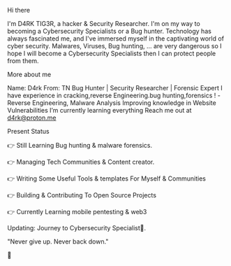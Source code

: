 

Hi there 

I'm D4RK TIG3R, a hacker & Security Researcher. I'm on my way to becoming a Cybersecurity Specialists or a Bug hunter.
Technology has always fascinated me, and I've immersed myself in the captivating world of cyber security. Malwares, Viruses, Bug hunting, ... are very dangerous so I hope I will become a Cybersecurity Specialists then I can protect people from them.

More about me

 Name: D4rk
 From: TN
 Bug Hunter | Security Researcher | Forensic Expert
 I have experience in cracking,reverse Engineering.bug hunting,forensics ! -Reverse Engineering, Malware Analysis
 Improving knowledge in Website Vulnerabilities
 I’m currently learning everything
 Reach me out at d4rk@proton.me

Present Status


 👉 Still Learning Bug hunting & malware forensics.

 👉 Managing Tech Communities & Content creator.

 👉 Writing Some Useful Tools & templates For Myself & Communities

 👉 Building & Contributing To Open Source Projects

 👉 Currently Learning mobile pentesting & web3

 Updating: Journey to Cybersecurity Specialist👀.




   "Never give up. Never back down."

   🌱
